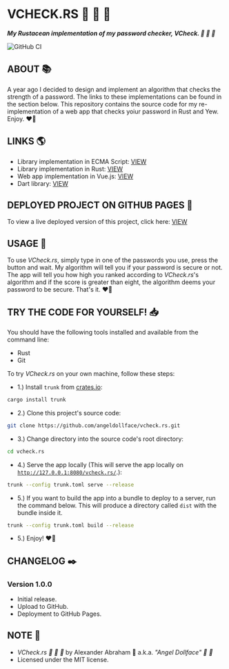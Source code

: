 # VCHECK.RS :ribbon: :rocket: :crab:

***My Rustacean implementation of my password checker, VCheck. :ribbon: :rocket: :crab:***

![GitHub CI](https://github.com/angeldollface/vcheck.rs/actions/workflows/yew.yml/badge.svg)

## ABOUT :books:

A year ago I decided to design and implement an algorithm that checks the strength of a password. The links to these implementations can be found in the section below. This repository contains the source code for my re-implementation of a web app that checks yoiur password in Rust and Yew. Enjoy. :heart_on_fire:

## LINKS :earth_americas:

- Library implementation in ECMA Script: [VIEW](https://github.com/angeldollface/vulcheck)
- Library implementation in Rust: [VIEW](https://github.com/angeldollface/flek)
- Web app implementation in Vue.js: [VIEW](https://github.com/angeldollface/vcheck)
- Dart library: [VIEW](https://angeldollface/securitycheck)

## DEPLOYED PROJECT ON GITHUB PAGES :rocket:

To view a live deployed version of this project, click here: [VIEW](https://angeldollface.art/vcheck.rs)

## USAGE :hammer:

To use *VCheck.rs*, simply type in one of the passwords you use, press the button and wait. My algorithm will tell you if your password is secure or not. The app will tell you how high you ranked according to *VCheck.rs*'s algorithm and if the score is greater than eight, the algorithm deems your password to be secure. That's it. :heart_on_fire:

## TRY THE CODE FOR YOURSELF! :inbox_tray:

You should have the following tools installed and available from the command line:

- Rust
- Git

To try *VCheck.rs* on your own machine, follow these steps:

- 1.) Install `trunk` from [crates.io](https://crates.io/crates/trunk):

```bash
cargo install trunk
```

- 2.) Clone this project's source code:

```bash
git clone https://github.com/angeldollface/vcheck.rs.git
```

- 3.) Change directory into the source code's root directory:

```bash
cd vcheck.rs
```

- 4.) Serve the app locally (This will serve the app locally on [`http://127.0.0.1:8080/vcheck.rs/`](http://127.0.0.1:8080/vcheck.rs/).):

```bash
trunk --config trunk.toml serve --release
```

- 5.) If you want to build the app into a bundle to deploy to a server, run the command below. This will produce a directory called `dist` with the bundle inside it.

```bash
trunk --config trunk.toml build --release
```

- 5.) Enjoy! :heart_on_fire:


## CHANGELOG :black_nib:

### Version 1.0.0

- Initial release.
- Upload to GitHub.
- Deployment to GitHub Pages.

## NOTE :scroll:

- *VCheck.rs :ribbon: :rocket: :crab:* by Alexander Abraham :black_heart: a.k.a. *"Angel Dollface" :dolls: :ribbon:*
- Licensed under the MIT license.
